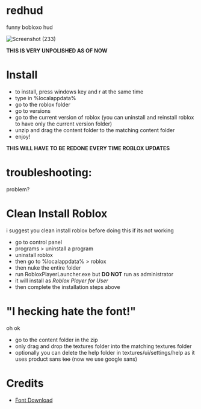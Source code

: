# redhud
funny bobloxo hud

![Screenshot (233)](https://user-images.githubusercontent.com/76109782/181346569-34693ad2-efa7-4d6d-b6e8-029fa9502089.png)

**THIS IS VERY UNPOLISHED AS OF NOW**


# Install
* to install, press windows key and r at the same time
* type in %localappdata%
* go to the roblox folder
* go to versions
* go to the current version of roblox (you can uninstall and reinstall roblox to have only the current version folder)
* unzip and drag the content folder to the matching content folder
* enjoy!

**THIS WILL HAVE TO BE REDONE EVERY TIME ROBLOX UPDATES**


# troubleshooting:
problem?

# Clean Install Roblox
i suggest you clean install roblox before doing this if its not working

* go to control panel
* programs > uninstall a program
* uninstall roblox
* then go to %localappdata% > roblox
* then nuke the entire folder
* run RobloxPlayerLauncher.exe but **DO NOT** run as administrator
* it will install as *Roblox Player for User*
* then complete the installation steps above

# "I hecking hate the font!"
oh ok

* go to the content folder in the zip
* only drag and drop the textures folder into the matching textures folder
* optionally you can delete the help folder in textures/ui/settings/help as it uses product sans ~~too~~ (now we use google sans)


# Credits

* [Font Download](https://github.com/D4rK7355608/GoogleProductSansFont)